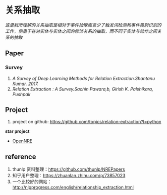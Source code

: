 # 关系抽取

*这里我所理解的关系抽取是相对于事件抽取而言少了触发词检测和事件类别识别的工作，侧重于在对实体与实体之间的修饰关系的抽取，而不同于实体与动作之间关系的抽取*

## Paper

### Survey

1. *A Survey of Deep Learning Methods for Relation Extraction.Shantanu Kumar. 2017.*
2. *Relation Extraction : A Survey.Sachin Pawara,b, Girish K. Palshikara, Pushpak*

## Project

1. project on github: https://github.com/topics/relation-extraction?l=python

**star project**
- [OpenNRE](https://github.com/thunlp/OpenNRE)
## reference

1. thunlp 资料整理：https://github.com/thunlp/NREPapers
2. 知乎用户整理：https://zhuanlan.zhihu.com/p/73857023
3. 一个比较好的网站：http://nlpprogress.com/english/relationship_extraction.html